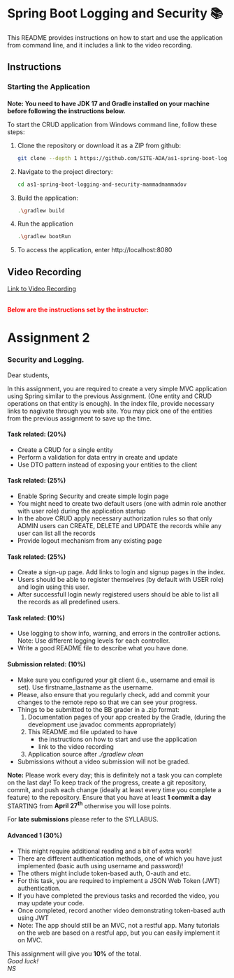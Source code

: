 # Spring Boot Logging and Security :books:

This README provides instructions on how to start and use the application from command line, and it includes a link to the video recording.
## Instructions

### Starting the Application

####
**Note: You need to have JDK 17 and Gradle installed on your machine before following the instructions below.**

To start the CRUD application from Windows command line, follow these steps:

1. Clone the repository or download it as a ZIP from github:

   ```bash
   git clone --depth 1 https://github.com/SITE-ADA/as1-spring-boot-logging-and-security-mammadmammadov.git

2. Navigate to the project directory:
   ```bash
   cd as1-spring-boot-logging-and-security-mammadmammadov
3. Build the application:
   ```bash
   .\gradlew build
4. Run the application
   ```bash
   .\gradlew bootRun
5. To access the application, enter http://localhost:8080

## Video Recording

<a href="https://www.youtube.com/watch?v=9LVDAC2FKAk" target="_blank">Link to Video Recording</a><br><br>




<p style="color:red"><strong>Below are the instructions set by the instructor:</strong></p>

<h1> Assignment 2 </h1>
<h3> Security and Logging. </h3>

Dear students, <br />

In this assignment, you are required to create a very simple MVC application using Spring similar to the previous
Assignment. (One entity and CRUD operations on that entity is enough). In the index file, provide necessary links to
nagivate through you web site. You may pick one of the entities from the previous assignment to save up the time.

<h4> Task related: (20%)</h4>
<ul>
    <li> Create a CRUD for a single entity</li>
    <li> Perform a validation for data entry in create and update</li>
    <li> Use DTO pattern instead of exposing your entities to the client</li>
</ul>

<h4> Task related: (25%)</h4>
<ul>
    <li> Enable Spring Security and create simple login page </li>
    <li> You might need to create two default users (one with admin role another with user role) during the application
        startup</li>
    <li> In the above CRUD apply necessary authorization rules so that only ADMIN users can CREATE, DELETE and UPDATE
        the records while any user can list all the records</li>
    <li> Provide logout mechanism from any existing page</li>
</ul>

<h4> Task related: (25%)</h4>
<ul>
    <li> Create a sign-up page. Add links to login and signup pages in the index.</li>
    <li> Users should be able to register themselves (by default with USER role) and login using this user.</li>
    <li> After successfull login newly registered users should be able to list all the records as all predefined users.
    </li>
</ul>


<h4> Task related: (10%)</h4>
<ul>
    <li> Use logging to show info, warning, and errors in the controller actions.
        Note: Use different logging levels for each controller. </li>
    <li> Write a good README file to describe what you have done.</li>
</ul>

<h4> Submission related: (10%) </h4>
<ul>
    <li> Make sure you configured your git client (i.e., username and email is set). Use firstname_lastname as the
        username. </li>
    <li> Please, also ensure that you regularly check, add and commit your changes to the remote repo so that we can
        see
        your progress. </li>
    <li>Things to be submitted to the BB grader in a .zip format:
        <ol>
            <li>Documentation pages of your app created by the Gradle, (during the development use javadoc comments
                appropriately)</li>
            <li>This README.md file updated to have
                <ul>
                    <li>the instructions on how to start and use the application</li>
                    <li>link to the video recording</li>
                </ul>
            </li>
            <li>Application source after <em>./gradlew clean</em></li>
        </ol>
    </li>
    <li> Submissions without a video submission will not be graded.</li>
</ul>

<p><b>Note:</b> Please work every day; this is definitely not a task you can complete on the last day!
    To keep track of the progress, create a git repository, commit, and push each change (ideally at least every time
    you
    complete a feature) to the repository.
    Ensure that you have at least <strong>1 commit a day</strong> STARTING from <strong>April 27<sup>th</sup></strong>
    otherwise you will lose points.
</p>
<p>For <strong>late submissions</strong> please refer to the SYLLABUS.</p>


<h4> Advanced 1 (30%) </h4>
<ul>
    <li>This might require additional reading and a bit of extra work!</li>
    <li>There are different authentication methods, one of which you have just implemented (basic auth using username
        and password)!</li>
    <li>The others might include token-based auth, O-auth and etc.</li>
    <li>For this task, you are required to implement a JSON Web Token (JWT) authentication.</li>
    <li>If you have completed the previous tasks and recorded the video, you may update your code.</li>
    <li>Once completed, record another video demonstrating token-based auth using JWT</li>
    <li>Note: The app should still be an MVC, not a restful app. Many tutorials on the web are based on a restful app,
        but you can easily implement it on MVC.</li>
</ul>



This assignment will give you <strong>10%</strong> of the total. <br />
<em> Good luck! </em> <br />
<em> NS </em>